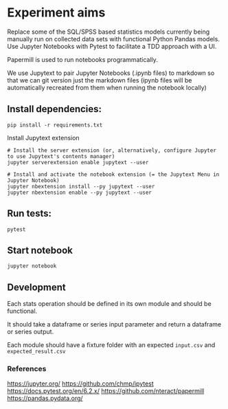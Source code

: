 # Experiment aims
Replace some of the SQL/SPSS based statistics models currently being manually run on collected data sets with functional Python Pandas models. Use Jupyter Notebooks with Pytest to facilitate a TDD approach with a UI.

Papermill is used to run notebooks programmatically.

We use Jupytext to pair Jupyter Notebooks (.ipynb files) to markdown so that we can git version just the markdown files (ipynb files will be automatically recreated from them when running the notebook locally)

## Install dependencies:

`pip install -r requirements.txt`

Install Jupytext extension
```
# Install the server extension (or, alternatively, configure Jupyter to use Jupytext's contents manager)
jupyter serverextension enable jupytext --user

# Install and activate the notebook extension (= the Jupytext Menu in Jupyter Notebook)
jupyter nbextension install --py jupytext --user
jupyter nbextension enable --py jupytext --user
```

## Run tests:

`pytest`


## Start notebook
`jupyter notebook`


## Development

Each stats operation should be defined in its own module and should be functional.

It should take a dataframe or series input parameter and return a dataframe or series output.

Each module should have a fixture folder with an expected `input.csv` and `expected_result.csv`


### References
https://jupyter.org/
https://github.com/chmp/ipytest
https://docs.pytest.org/en/6.2.x/
https://github.com/nteract/papermill
https://pandas.pydata.org/
